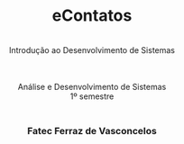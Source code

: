 <div align="center">
<h1>eContatos</h1>

<br>
Introdução ao Desenvolvimento de Sistemas

<br><br>
Análise e Desenvolvimento de Sistemas<br>
1º semestre

<div align="center">
<h3><br>Fatec Ferraz de Vasconcelos

